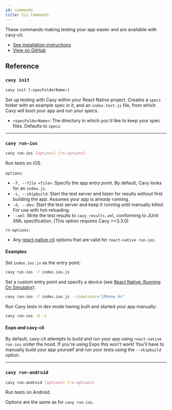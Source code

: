 ```yaml
---
id: commands
title: CLI Commands
---
```


These commands making testing your app easier and are available with cavy-cli.

* [See installation instructions](../getting-started/installing)
* [View on GitHub](https://github.com/pixielabs/cavy-cli)

## Reference

### `cavy init`

```bash
cavy init [<specFolderName>]
```

Set up testing with Cavy within your React Native project. Creates a `specs`
folder with an example spec in it, and an `index.test.js` file, from which Cavy
will boot your app and run your specs.

* `<specFolderName>`: The directory in which you'd like to keep your
spec files. Defaults to `specs`.

---

### `cavy run-ios`

```bash
cavy run-ios [options] [rn-options]
```

Run tests on iOS.

`options`:
* `-f, --file <file>`: Specify the app entry point. By default, Cavy
looks for an `index.js`.
* `-s, --skipbuild`: Start the test server and listen for results without first
building the app. Assumes your app is already running.
* `-d, --dev`: Start the test server and keep it running until manually killed.
For use with hot-reloading.
* `--xml`: Write the test results to `cavy_results.xml`, conforming to JUnit XML
specification. (This option requires Cavy >=3.3.0)

`rn-options:`
* Any [react-native-cli](https://www.npmjs.com/package/react-native-cli) options that are valid for `react-native run-ios`.

#### Examples

Set `index.ios.js` as the entry point:

```bash
cavy run-ios -f index.ios.js
```

Set a custom entry point and specify a device (see [React Native: Running On
Simulator](https://facebook.github.io/react-native/docs/running-on-simulator-ios)):
```bash
cavy run-ios -f index.ios.js --simulator="iPhone 4s"
```

Run Cavy tests in dev mode having built and started your app manually:

```bash
cavy run-ios -d -s
```

#### Expo and cavy-cli
By default, cavy-cli attempts to build and run your app using
`react-native run-ios` under the hood. If you're using Expo this won't work!
You'll have to manually build your app yourself and run your tests using the
`--skipbuild` option.

---

### `cavy run-android`

```bash
cavy run-android [options] [rn-options]
```

Run tests on Android.

Options are the same as for `cavy run-ios`.

